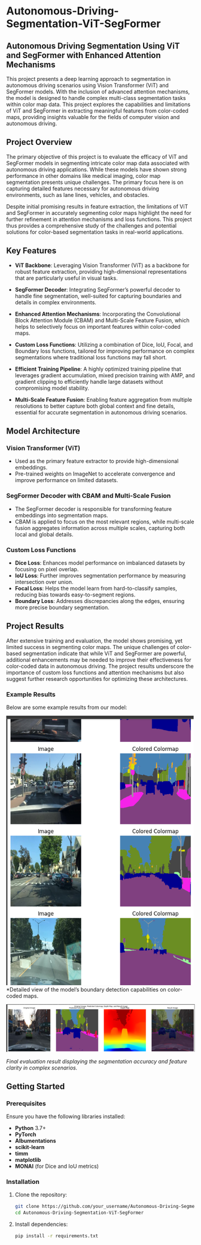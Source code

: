 # Autonomous-Driving-Segmentation-ViT-SegFormer

## Autonomous Driving Segmentation Using ViT and SegFormer with Enhanced Attention Mechanisms

This project presents a deep learning approach to segmentation in autonomous driving scenarios using Vision Transformer (ViT) and SegFormer models. With the inclusion of advanced attention mechanisms, the model is designed to handle complex multi-class segmentation tasks within color map data. This project explores the capabilities and limitations of ViT and SegFormer in extracting meaningful features from color-coded maps, providing insights valuable for the fields of computer vision and autonomous driving.

## Project Overview

The primary objective of this project is to evaluate the efficacy of ViT and SegFormer models in segmenting intricate color map data associated with autonomous driving applications. While these models have shown strong performance in other domains like medical imaging, color map segmentation presents unique challenges. The primary focus here is on capturing detailed features necessary for autonomous driving environments, such as lane lines, vehicles, and obstacles.

Despite initial promising results in feature extraction, the limitations of ViT and SegFormer in accurately segmenting color maps highlight the need for further refinement in attention mechanisms and loss functions. This project thus provides a comprehensive study of the challenges and potential solutions for color-based segmentation tasks in real-world applications.

## Key Features

- **ViT Backbone**: Leveraging Vision Transformer (ViT) as a backbone for robust feature extraction, providing high-dimensional representations that are particularly useful in visual tasks.
  
- **SegFormer Decoder**: Integrating SegFormer’s powerful decoder to handle fine segmentation, well-suited for capturing boundaries and details in complex environments.

- **Enhanced Attention Mechanisms**: Incorporating the Convolutional Block Attention Module (CBAM) and Multi-Scale Feature Fusion, which helps to selectively focus on important features within color-coded maps.

- **Custom Loss Functions**: Utilizing a combination of Dice, IoU, Focal, and Boundary loss functions, tailored for improving performance on complex segmentations where traditional loss functions may fall short.

- **Efficient Training Pipeline**: A highly optimized training pipeline that leverages gradient accumulation, mixed precision training with AMP, and gradient clipping to efficiently handle large datasets without compromising model stability.

- **Multi-Scale Feature Fusion**: Enabling feature aggregation from multiple resolutions to better capture both global context and fine details, essential for accurate segmentation in autonomous driving scenarios.

## Model Architecture

### Vision Transformer (ViT)
- Used as the primary feature extractor to provide high-dimensional embeddings.
- Pre-trained weights on ImageNet to accelerate convergence and improve performance on limited datasets.

### SegFormer Decoder with CBAM and Multi-Scale Fusion
- The SegFormer decoder is responsible for transforming feature embeddings into segmentation maps.
- CBAM is applied to focus on the most relevant regions, while multi-scale fusion aggregates information across multiple scales, capturing both local and global details.

### Custom Loss Functions
- **Dice Loss**: Enhances model performance on imbalanced datasets by focusing on pixel overlap.
- **IoU Loss**: Further improves segmentation performance by measuring intersection over union.
- **Focal Loss**: Helps the model learn from hard-to-classify samples, reducing bias towards easy-to-segment regions.
- **Boundary Loss**: Addresses discrepancies along the edges, ensuring more precise boundary segmentation.

## Project Results

After extensive training and evaluation, the model shows promising, yet limited success in segmenting color maps. The unique challenges of color-based segmentation indicate that while ViT and SegFormer are powerful, additional enhancements may be needed to improve their effectiveness for color-coded data in autonomous driving. The project results underscore the importance of custom loss functions and attention mechanisms but also suggest further research opportunities for optimizing these architectures.

### Example Results

Below are some example results from our model:


![Example 2](ImagesRaw/5.png)
*Detailed view of the model’s boundary detection capabilities on color-coded maps.


![Example 5](ImagesRaw/7.png)


*Final evaluation result displaying the segmentation accuracy and feature clarity in complex scenarios.*

## Getting Started

### Prerequisites

Ensure you have the following libraries installed:
- **Python** 3.7+
- **PyTorch**
- **Albumentations**
- **scikit-learn**
- **timm**
- **matplotlib**
- **MONAI** (for Dice and IoU metrics)

### Installation

1. Clone the repository:

    ```bash
    git clone https://github.com/your_username/Autonomous-Driving-Segmentation-ViT-SegFormer.git
    cd Autonomous-Driving-Segmentation-ViT-SegFormer
    ```

2. Install dependencies:

    ```bash
    pip install -r requirements.txt
    ```
